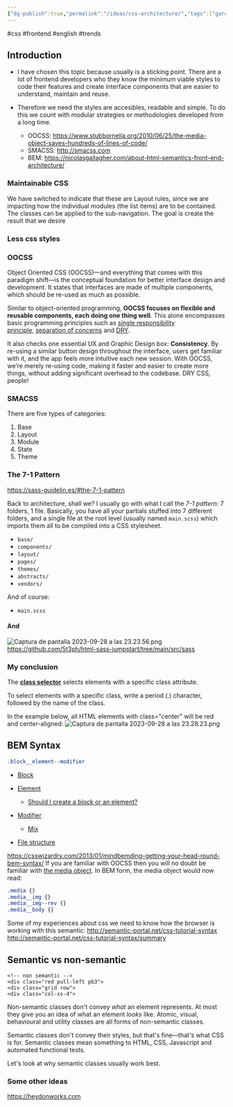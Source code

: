 ```yaml
---
{"dg-publish":true,"permalink":"/ideas/css-architecture/","tags":["gardenEntry"]}
---
```


#css #frontend #english #trends 
## Introduction 
- I have chosen this topic because usually is a sticking point. There are a lot of frontend developers who they know the minimum viable styles to code their features and create interface components that are easier to understand, maintain and reuse.

- Therefore we need the styles are accesibles, readable and simple. To do this we count with modular strategies or methodologies developed from a long time.
	- OOCSS: https://www.stubbornella.org/2010/06/25/the-media-object-saves-hundreds-of-lines-of-code/
	-  SMACSS: http://smacss.com
	- BEM: https://nicolasgallagher.com/about-html-semantics-front-end-architecture/

### Maintainable CSS
We have switched to indicate that these are Layout rules, since we are impacting how the individual modules (the list items) are to be contained. The classes can be applied to the sub-navigation. The goal is create the result that we desire

### Less css styles

### OOCSS
Object Oriented CSS (OOCSS)—and everything that comes with this paradigm shift—is the conceptual foundation for better interface design and development. It states that interfaces are made of multiple components, which should be re-used as much as possible.

Similar to object-oriented programming, **OOCSS focuses on flexible and reusable components, each doing one thing well**. This alone encompasses basic programming principles such as [single responsibility principle](http://en.wikipedia.org/wiki/Single_responsibility_principle), [separation of concerns](http://en.wikipedia.org/wiki/Separation_of_concerns) and [DRY](https://en.wikipedia.org/wiki/Don%27t_repeat_yourself).

It also checks one essential UX and Graphic Design box: **Consistency**. By re-using a similar button design throughout the interface, users get familiar with it, and the app feels more intuitive each new session. With OOCSS, we’re merely re-using code, making it faster and easier to create more things, without adding significant overhead to the codebase. DRY CSS, people!

### SMACSS
There are five types of categories:
1. Base
2. Layout
3. Module
4. State
5. Theme

### The 7-1 Pattern
https://sass-guidelin.es/#the-7-1-pattern

Back to architecture, shall we? I usually go with what I call the _7-1 pattern_: 7 folders, 1 file. Basically, you have all your partials stuffed into 7 different folders, and a single file at the root level (usually named `main.scss`) which imports them all to be compiled into a CSS stylesheet.

- `base/`
- `components/`
- `layout/`
- `pages/`
- `themes/`
- `abstracts/`
- `vendors/`

And of course:

- `main.scss`
#### And
![Captura de pantalla 2023-09-28 a las 23.23.56.png](/img/user/img/Captura%20de%20pantalla%202023-09-28%20a%20las%2023.23.56.png)
https://github.com/5t3ph/html-sass-jumpstart/tree/main/src/sass

### My conclusion
The **[class selector](http://semantic-portal.net/concept:1646 "The class Selector")** selects elements with a specific class attribute.

To select elements with a specific class, write a period (.) character, followed by the name of the class.

In the example below, all HTML elements with class="center" will be red and center-aligned:
![Captura de pantalla 2023-09-28 a las 23.28.23.png](/img/user/img/Captura%20de%20pantalla%202023-09-28%20a%20las%2023.28.23.png)
## BEM Syntax

```css
.block__element--modifier
```

- [Block](https://en.bem.info/methodology/quick-start/#block)
- [Element](https://en.bem.info/methodology/quick-start/#element)
	- [Should I create a block or an element?](https://en.bem.info/methodology/quick-start/#should-i-create-a-block-or-an-element)
- [Modifier](https://en.bem.info/methodology/quick-start/#modifier)
	- [Mix](https://en.bem.info/methodology/quick-start/#mix)

-  [File structure](https://en.bem.info/methodology/quick-start/#file-structure)

https://csswizardry.com/2013/01/mindbemding-getting-your-head-round-bem-syntax/
If you are familiar with OOCSS then you will no doubt be familiar with [the media object](http://stubbornella.org/content/2010/06/25/the-media-object-saves-hundreds-of-lines-of-code). In BEM form, the media object would now read:

```css
.media {}
.media__img {}
.media__img--rev {}
.media__body {}
```


Some of my experiences about css we need to know how the browser is working with this semantic:
http://semantic-portal.net/css-tutorial-syntax
http://semantic-portal.net/css-tutorial-syntax/summary



## Semantic vs non-semantic

```
<!-- non semantic -->
<div class="red pull-left pb3">
<div class="grid row">
<div class="col-xs-4">
```
Non-semantic classes don't convey _what_ an element represents. At most they give you an idea of what an element _looks_ like. Atomic, visual, behavioural and utility classes are all forms of non-semantic classes.

Semantic classes don't convey their styles, but that's fine—that's what CSS is for. Semantic classes mean something to HTML, CSS, Javascript and automated functional tests.

Let's look at why semantic classes usually work best.

### Some other ideas

https://heydonworks.com
